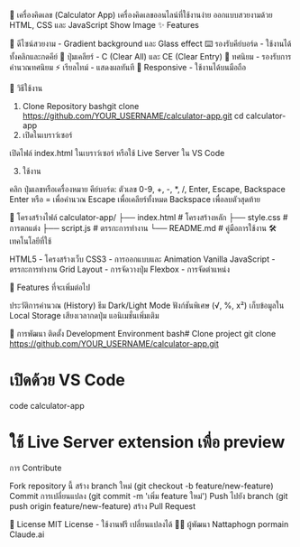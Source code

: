 🧮 เครื่องคิดเลข (Calculator App)
เครื่องคิดเลขออนไลน์ที่ใช้งานง่าย ออกแบบสวยงามด้วย HTML, CSS และ JavaScript
Show Image
✨ Features

🎨 ดีไซน์สวยงาม - Gradient background และ Glass effect
⌨️ รองรับคีย์บอร์ด - ใช้งานได้ทั้งคลิกและกดคีย์
🧹 ปุ่มเคลียร์ - C (Clear All) และ CE (Clear Entry)
🔢 ทศนิยม - รองรับการคำนวณทศนิยม
⚡ เรียลไทม์ - แสดงผลทันที
📱 Responsive - ใช้งานได้บนมือถือ

🚀 วิธีใช้งาน
1. Clone Repository
bashgit clone https://github.com/YOUR_USERNAME/calculator-app.git
cd calculator-app
2. เปิดในเบราว์เซอร์

เปิดไฟล์ index.html ในเบราว์เซอร์
หรือใช้ Live Server ใน VS Code

3. ใช้งาน

คลิก ปุ่มเลขหรือเครื่องหมาย
คีย์บอร์ด: ตัวเลข 0-9, +, -, *, /, Enter, Escape, Backspace
Enter หรือ = เพื่อคำนวณ
Escape เพื่อเคลียร์ทั้งหมด
Backspace เพื่อลบตัวสุดท้าย

📁 โครงสร้างไฟล์
calculator-app/
├── index.html      # โครงสร้างหลัก
├── style.css       # การตกแต่ง
├── script.js       # ตรรกะการทำงาน
└── README.md       # คู่มือการใช้งาน
🛠️ เทคโนโลยีที่ใช้

HTML5 - โครงสร้างเว็บ
CSS3 - การออกแบบและ Animation
Vanilla JavaScript - ตรรกะการทำงาน
Grid Layout - การจัดวางปุ่ม
Flexbox - การจัดตำแหน่ง

🎯 Features ที่จะเพิ่มต่อไป

 ประวัติการคำนวณ (History)
 ธีม Dark/Light Mode
 ฟังก์ชันพิเศษ (√, %, x²)
 เก็บข้อมูลใน Local Storage
 เสียงเวลากดปุ่ม
 แอนิเมชั่นเพิ่มเติม

🤝 การพัฒนา
ติดตั้ง Development Environment
bash# Clone project
git clone https://github.com/YOUR_USERNAME/calculator-app.git

# เปิดด้วย VS Code
code calculator-app

# ใช้ Live Server extension เพื่อ preview
การ Contribute

Fork repository นี้
สร้าง branch ใหม่ (git checkout -b feature/new-feature)
Commit การเปลี่ยนแปลง (git commit -m 'เพิ่ม feature ใหม่')
Push ไปยัง branch (git push origin feature/new-feature)
สร้าง Pull Request

📄 License
MIT License - ใช้งานฟรี เปลี่ยนแปลงได้
👨‍💻 ผู้พัฒนา
Nattaphogn pormain
Claude.ai